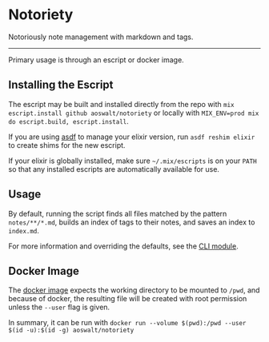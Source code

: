 # Notoriety

Notoriously note management with markdown and tags.

---

Primary usage is through an escript or docker image.

## Installing the Escript

The escript may be built and installed directly from the repo with `mix escript.install github aoswalt/notoriety` or locally with `MIX_ENV=prod mix do escript.build, escript.install`.

If you are using [asdf](https://asdf-vm.com) to manage your elixir version, run `asdf reshim elixir` to create shims for the new escript.

If your elixir is globally installed, make sure `~/.mix/escripts` is on your `PATH` so that any installed escripts are automatically available for use.

## Usage

By default, running the script finds all files matched by the pattern `notes/**/*.md`, builds an index of tags to their notes, and saves an index to `index.md`.

For more information and overriding the defaults, see the [CLI module](lib/notoriety/cli.ex).

## Docker Image

The [docker image](https://hub.docker.com/r/aoswalt/notoriety) expects the working directory to be mounted to `/pwd`, and because of docker, the resulting file will be created with root permission unless the `--user` flag is given.

In summary, it can be run  with `docker run --volume $(pwd):/pwd --user $(id -u):$(id -g) aoswalt/notoriety`

